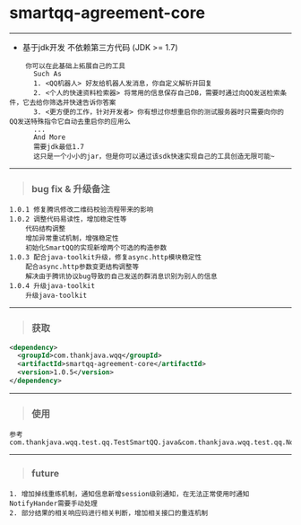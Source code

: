 # smartqq-agreement-core
---
- 基于jdk开发 不依赖第三方代码 (JDK >= 1.7)
```
    你可以在此基础上拓展自己的工具
      Such As
      1. <QQ机器人> 好友给机器人发消息，你自定义解析并回复
      2. <个人的快速资料检索器> 将常用的信息保存自己DB，需要时通过向QQ发送检索条件，它去给你筛选并快速告诉你答案
      3. <更方便的工作，针对开发者> 你有想过你想重启你的测试服务器时只需要向你的QQ发送特殊指令它自动去重启你的应用么
      ...
      And More
      需要jdk最低1.7
      这只是一个小小的jar，但是你可以通过该sdk快速实现自己的工具创造无限可能~
```   

---
> ### bug fix & 升级备注

    1.0.1 修复腾讯修改二维码校验流程带来的影响
    1.0.2 调整代码易读性，增加稳定性等
        代码结构调整
        增加异常重试机制，增强稳定性
        初始化SmartQQ的实现新增两个可选的构造参数
    1.0.3 配合java-toolkit升级，修复async.http模块稳定性
        配合async.http参数变更结构调整等
        解决由于腾讯协议bug导致的自己发送的群消息识别为别人的信息
    1.0.4 升级java-toolkit
        升级java-toolkit
---
> ### 获取

```xml
<dependency>
  <groupId>com.thankjava.wqq</groupId>
  <artifactId>smartqq-agreement-core</artifactId>
  <version>1.0.5</version>
</dependency>
```
---

> ### 使用

    参考com.thankjava.wqq.test.qq.TestSmartQQ.java&com.thankjava.wqq.test.qq.NotifyHandler

---
> ### future

    1. 增加掉线重练机制，通知信息新增session级别通知，在无法正常使用时通知NotifyHander需要手动处理
    2. 部分结果的相关响应码进行相关判断，增加相关接口的重连机制